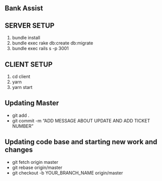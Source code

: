 ## Bank Assist

## SERVER SETUP
1. bundle install
1. bundle exec rake db:create db:migrate
1. bundle exec rails s -p 3001

## CLIENT SETUP
1. cd client
1. yarn
1. yarn start

## Updating Master

 - git add .
 - git commit -m “ADD MESSAGE ABOUT UPDATE AND ADD TICKET NUMBER” 


## Updating code base and starting new work and changes

 - git fetch origin master
 - git rebase origin/master
 - git checkout -b YOUR_BRANCH_NAME origin/master


